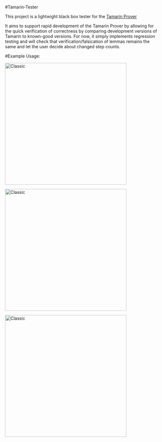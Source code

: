 #Tamarin-Tester

This project is a lightwight black box tester for the [Tamarin Prover](https://github.com/tamarin-prover/tamarin-prover)

It aims to support rapid development of the Tamarin Prover by allowing for the quick verification of correctness by comparing development versions of Tamarin to known-good versions.  For now, it simply implements regression testing and will check that verification/falsication of lemmas remains the same and let the user decide about changed step counts.  

#Example Usage:

<a href="https://asciinema.org/a/3sr38jrk8hijjupq9fbqgxwuc?speed=7"><img src="https://asciinema.org/a/3sr38jrk8hijjupq9fbqgxwuc.png" alt="Classic" width="400" border="0"></a>

<a href="https://asciinema.org/a/58t0e3v6cltr7jqajqijwzq8r?speed=7"><img src="https://asciinema.org/a/58t0e3v6cltr7jqajqijwzq8r.png" alt="Classic" width="400" border="0"></a>

<a href="https://asciinema.org/a/azopzkvcgctzc5s7tyo76ryvz?speed=30"><img src="https://asciinema.org/a/azopzkvcgctzc5s7tyo76ryvz.png" alt="Classic" width="400" border="0"></a>